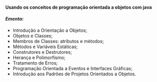 #### Usando os conceitos de programação orientada a objetos com java

#### *Ementa:* 
  + Introdução a Orientação a Objetos; 
  + Objetos e Classes; 
  + Membros de Classes: atributos e métodos;
  + Métodos e Variáveis Estáticas;
  + Construtores e Destrutores; 
  + Herança e Polimorfismo; 
  + Tratamento de Erros; 
  + Programação Orientada a Eventos e Interfaces Gráficas; 
  + Introdução aos Padrões de Projetos Orientados a Objetos.
